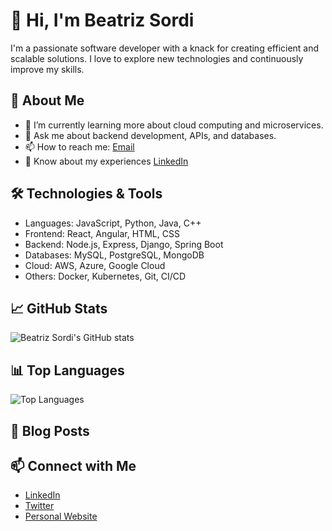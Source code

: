 # 👋 Hi, I'm Beatriz Sordi

I'm a passionate software developer with a knack for creating efficient and scalable solutions. I love to explore new technologies and continuously improve my skills.

## 🚀 About Me

- 🌱 I’m currently learning more about cloud computing and microservices.
- 💬 Ask me about backend development, APIs, and databases.
- 📫 How to reach me: [Email](mailto:beasordi@example.com)
- 📄 Know about my experiences [LinkedIn](https://www.linkedin.com/in/beasordi/)

## 🛠️ Technologies & Tools

- Languages: JavaScript, Python, Java, C++
- Frontend: React, Angular, HTML, CSS
- Backend: Node.js, Express, Django, Spring Boot
- Databases: MySQL, PostgreSQL, MongoDB
- Cloud: AWS, Azure, Google Cloud
- Others: Docker, Kubernetes, Git, CI/CD

## 📈 GitHub Stats

![Beatriz Sordi's GitHub stats](https://github-readme-stats.vercel.app/api?username=beasordi&show_icons=true&theme=radical)

## 📊 Top Languages

![Top Languages](https://github-readme-stats.vercel.app/api/top-langs/?username=beasordi&layout=compact&theme=radical)

## 📝 Blog Posts

<!-- BLOG-POST-LIST:START -->
<!-- BLOG-POST-LIST:END -->

## 📫 Connect with Me

- [LinkedIn](https://www.linkedin.com/in/beasordi/)
- [Twitter](https://twitter.com/beasordi)
- [Personal Website](https://beasordi.dev)
